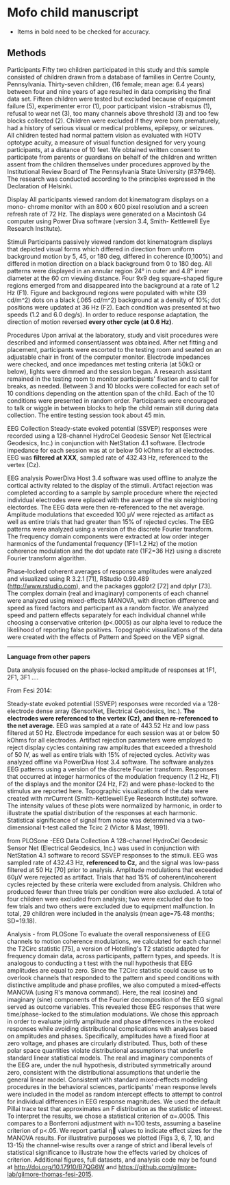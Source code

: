 # Mofo child manuscript  
- Items in bold need to be checked for accuracy.

## Methods
Participants
Fifty two children participated in this study and this sample consisted of children drawn from a database of families in Centre County, Pennsylvania. Thirty-seven children, (16 female; mean age: 6.4 years) between four and nine years of age resulted in data comprising the final data set. Fifteen children were tested but excluded because of equipment failure (5), experimenter error (1), poor participant vision -strabismus (1), refusal to wear net (3), too many channels above threshold (3) and too few blocks collected (2). Children were excluded if they were born prematurely, had a history of serious visual or medical problems, epilepsy, or seizures. All children tested had normal pattern vision as evaluated with HOTV optotype acuity, a measure of visual function designed for very young participants, at a distance of 10 feet. We obtained written consent to participate from parents or guardians on behalf of the children and written assent from the children themselves under procedures approved by the Institutional Review Board of The Pennsylvania State University (#37946). The research was conducted according to the principles expressed in the Declaration of Helsinki.


Display
All participants viewed random dot kinematogram displays on a mono- chrome monitor with an 800 x 600 pixel resolution and a screen refresh rate of 72 Hz. The displays were generated on a Macintosh G4 computer using Power Diva software (version 3.4, Smith- Kettlewell Eye Research Institute).

Stimuli
Participants passively viewed random dot kinematogram displays that depicted visual forms which differed in direction from uniform background motion by 5, 45, or 180 deg, differed in coherence (0,100%) and differed in motion direction on a black background from 0 to 180 deg. All patterns were displayed in an annular region 24° in outer and 4.8° inner diameter at the 60 cm viewing distance. Four 9x9 deg square-shaped figure regions emerged from and disappeared into the background at a rate of 1.2 Hz (F1). Figure and background regions were populated with white (39 cd/m^2) dots on a black (.065 cd/m^2) background at a density of 10%; dot positions were updated at 36 Hz (F2). Each condition was presented at two speeds (1.2 and 6.0 deg/s). In order to reduce response adaptation, the direction of motion reversed **every other cycle (at 0.6 Hz)**.


Procedures
Upon arrival at the laboratory, study and visit procedures were described and informed consent/assent was obtained. After net fitting and placement, participants were escorted to the testing room and seated on an adjustable chair in front of the computer monitor. Electrode impedances were checked, and once impedances met testing criteria (at 50kΩ or below), lights were dimmed and the session began. A research assistant remained in the testing room to monitor participants' fixation and to call for breaks, as needed. Between 3 and 10 blocks were collected for each set of 10 conditions depending on the attention span of the child. Each of the 10 conditions were presented in random order. Participants were encouraged to talk or wiggle in between blocks to help the child remain still during data collection. The entire testing session took about 45 min.


EEG Collection
Steady-state evoked potential (SSVEP) responses were recorded using a 128-channel HydroCel Geodesic Sensor Net (Electrical Geodesics, Inc.) in conjunction with NetStation 4.1 software. Electrode impedance for each session was at or below 50 kOhms for all electrodes. EEG was **filtered at XXX**, sampled rate of 432.43 Hz, referenced to the vertex (Cz). 

EEG analysis
PowerDiva Host 3.4 software was used offline to analyze the cortical activity related to the display of the stimuli. Artifact rejection was completed according to a sample by sample procedure where the rejected individual electrodes were eplaced with the average of the six neighboring electordes. The EEG data were then re-referenced to the net average. Amplitude modulations that exceeded 100 µV were rejected as artifact as well as entire trials that had greater than 15% of rejected cycles. The EEG patterns were analyzed using a version of the discrete Fourier transform. The frequency domain components were extracted at low order integer harmonics of the fundamental frequency (1F1=1.2 Hz) of the motion coherence modulation and the dot update rate (1F2=36 Hz) using a discrete Fourier transform algorithm. 

Phase-locked coherent averages of response amplitudes were analyzed and visualized using R 3.2.1 [71], RStudio 0.99.489 (http://www.rstudio.com), and the packages ggplot2 [72] and dplyr [73]. The complex domain (real and imaginary) components of each channel were analyzed using mixed-effects MANOVA, with direction difference and speed as fixed factors and participant as a random factor. We analyzed speed and pattern effects separately for each individual channel while choosing a conservative criterion (p<.0005) as our alpha level to reduce the likelihood of reporting false positives. Topographic visualizations of the data were created with the effects of Pattern and Speed on the VEP signal.




____________________________
**Language from other papers**



Data analysis focused on the phase-locked amplitude of responses at 1F1, 2F1, 3F1 ....

From Fesi 2014:

Steady-state evoked potential (SSVEP) responses were recorded via a 128-electrode dense array (SensorNet, Electrical Geodesics,
Inc.). **The electrodes were referenced to the vertex (Cz), and then re-referenced to the net average.** EEG was sampled at a rate of
443.52 Hz and low pass filtered at 50 Hz. Electrode impedance for each session was at or below 50 kOhms for all electrodes. Artifact
rejection parameters were employed to reject display cycles containing raw amplitudes that exceeded a threshold of 50 lV, as well as entire trials with 15% of rejected cycles. Activity was analyzed offline via PowerDiva Host 3.4 software. The software analyzes EEG patterns using a version of the discrete Fourier transform. Responses that occurred at integer harmonics of the modulation frequency (1.2 Hz, F1) of the displays and the monitor (24 Hz, F2) and were phase-locked to the stimulus are reported here. Topographic visualizations of the data were created with mrCurrent (Smith-Kettlewell Eye Research Institute) software. The intensity values of these plots were normalized by harmonic, in order to illustrate the spatial distribution of the responses at each harmonic. Statistical significance of signal from noise was determined via a two-dimensional t-test called the Tcirc 2 (Victor & Mast, 1991).

from PLOSone -EEG Data Collection
A 128-channel HydroCel Geodesic Sensor Net (Electrical Geodesics, Inc.) was used in conjunction with NetStation 4.1 software to record SSVEP responses to the stimuli. EEG was sampled rate of 432.43 Hz, **referenced to Cz,** and the signal was low-pass filtered at 50 Hz [70] prior to analysis. Amplitude modulations that exceeded 60µV were rejected as artifact. Trials that had 15% of coherent/incoherent cycles rejected by these criteria were excluded from analysis. Children who produced fewer than three trials per condition were also excluded. A total of four children were excluded from analysis; two were excluded due to too few trials and two others were excluded due to equipment malfunction. In total, 29 children were included in the analysis (mean age=75.48 months; SD=19.18).

Analysis - from PLOSone
  To evaluate the overall responsiveness of EEG channels to motion coherence modulations, we calculated for each channel the T2Circ statistic [75], a version of Hotelling's T2 statistic adapted for frequency domain data, across participants, pattern types, and speeds. It is analogous to conducting a t test with the null hypothesis that EEG amplitudes are equal to zero. Since the T2Circ statistic could cause us to overlook channels that responded to the pattern and speed conditions with distinctive amplitude and phase profiles, we also computed a mixed-effects MANOVA (using R's manova command). Here, the real (cosine) and imaginary (sine) components of the Fourier decomposition of the EEG signal served as outcome variables. This revealed those EEG responses that were time/phase-locked to the stimulation modulations. We chose this approach in order to evaluate jointly amplitude and phase differences in the evoked responses while avoiding distributional complications with analyses based on amplitudes and phases. Specifically, amplitudes have a fixed floor at zero voltage, and phases are circularly distributed. Thus, both of these polar space quantities violate distributional assumptions that underlie standard linear statistical models. The real and imaginary components of the EEG are, under the null hypothesis, distributed symmetrically around zero, consistent with the distributional assumptions that underlie the general linear model.
 Consistent with standard mixed-effects modeling procedures in the behavioral sciences, participants' mean response levels were included in the model as random intercept effects to attempt to control for individual differences in EEG response magnitudes. We used the default Pillai trace test that approximates an F distribution as the statistic of interest. To interpret the results, we chose a statistical criterion of α=.0005. This compares to a Bonferroni adjustment with n=100 tests, assuming a baseline criterion of p<.05. We report partial η values to indicate effect sizes for the MANOVA results.  For illustrative purposes we plotted (Figs 3, 6, 7, 10, and 13-15) the channel-wise results over a range of strict and liberal levels of statistical significance to illustrate how the effects varied by choices of criterion. Additional figures, full datasets, and analysis code may be found at http://doi.org/10.17910/B7QG6W and https://github.com/gilmore-lab/gilmore-thomas-fesi-2015.
